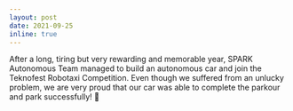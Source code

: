 ```yaml
---
layout: post
date: 2021-09-25
inline: true
---
```


After a long, tiring but very rewarding and memorable year, SPARK Autonomous Team managed to build an autonomous car and join the Teknofest Robotaxi Competition. Even though we suffered from an unlucky problem, we are very proud that our car was able to complete the parkour and park successfully! 🚀